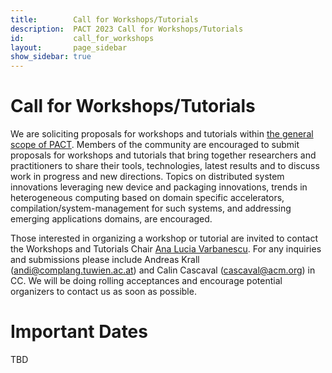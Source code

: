 ```yaml
---
title:        Call for Workshops/Tutorials
description:  PACT 2023 Call for Workshops/Tutorials
id:           call_for_workshops
layout:       page_sidebar
show_sidebar: true
---
```


# Call for Workshops/Tutorials

We are soliciting proposals for workshops and tutorials within [the general scope of PACT](../submit). Members of the community are encouraged to submit proposals for workshops and tutorials that bring together researchers and practitioners to share their tools, technologies, latest results and to discuss work in progress and new directions.
Topics on distributed system innovations leveraging new device and packaging innovations, trends in heterogeneous computing based on domain specific accelerators, compilation/system-management for such systems, and addressing emerging applications domains, are encouraged.

Those interested in organizing a workshop or tutorial are invited to contact the Workshops and Tutorials Chair [Ana Lucia Varbanescu](
mailto:a.l.varbanescu@utwente.nl?cc=andi@complang.tuwien.ac.at;cascaval@acm.org).
For any inquiries and submissions please include Andreas Krall (andi@complang.tuwien.ac.at) and Calin Cascaval (cascaval@acm.org) in CC.
We will be doing rolling acceptances and encourage potential organizers to contact us as soon as possible.

# Important Dates
TBD

<!-- 
* Submission deadline for workshops: July 3rd, 2023.
* Submission deadline for tutorials: August 14st, 2023.
* Workshop/Tutorials to be held October 21-22, 2023.
-->
<!--
# Proposal Submission

Proposals should be submitted to Ana Lucia Varbanescu (a.l.varbanescu@utwente.nl),
with Andreas Krall (andi@complang.tuwien.ac.at) and Calin Cascaval (cascaval@acm.org) in CC,
and include the following information in a PDF file (2-3 pages):

## Workshop

* Title, scope, format and the main topics of the workshop
* Invited or keynote speakers (if any)
* Panel discussion (if any)
* Organizers' bio and affiliation, and a tentative list of PC members
* Duration (half day / full day)
* Expected and maximum number of participants
* Information on past workshops on the same topic with statistics on the number of attendees/submissions

## Tutorial

* Title and abstract of the tutorial
* An outline of tutorial content and objectives
* Prerequisite knowledge
* Special requirements (if any)
* Organizers' bio and affiliation
* Duration (half day / full day)
* Expected and maximum number of participants
* Information on past workshops on the same topic with statistics on the number of attendees/submissions
-->
